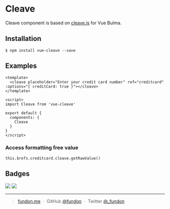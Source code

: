 # Cleave

Cleave component is based on [cleave.js](https://github.com/nosir/cleave.js) for Vue Bulma.


## Installation

```
$ npm install vue-cleave --save
```

## Examples

```vue
<template>
  <cleave placeholder="Enter your credit card number" ref="creditcard" :options="{ creditCard: true }"></cleave>
</template>

<script>
import Cleave from 'vue-cleave'

export default {
  components: {
    Cleave
  }
}
</script>
```
### Access formatting free value
```
this.$refs.creditcard.cleave.getRawValue()
```

## Badges

![](https://img.shields.io/badge/license-MIT-blue.svg)
![](https://img.shields.io/badge/status-stable-green.svg)

---

> [fundon.me](https://fundon.me) &nbsp;&middot;&nbsp;
> GitHub [@fundon](https://github.com/fundon) &nbsp;&middot;&nbsp;
> Twitter [@_fundon](https://twitter.com/_fundon)
